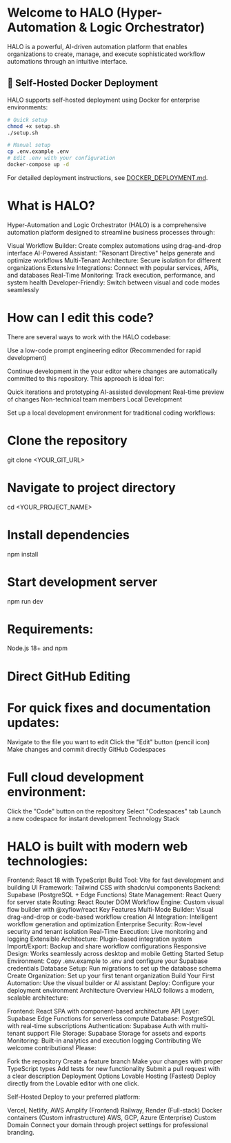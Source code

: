 # Welcome to HALO (Hyper-Automation & Logic Orchestrator)
HALO is a powerful, AI-driven automation platform that enables organizations to create, manage, and execute sophisticated workflow automations through an intuitive interface.

## 🐳 Self-Hosted Docker Deployment

HALO supports self-hosted deployment using Docker for enterprise environments:

```bash
# Quick setup
chmod +x setup.sh
./setup.sh

# Manual setup
cp .env.example .env
# Edit .env with your configuration
docker-compose up -d
```

For detailed deployment instructions, see [DOCKER_DEPLOYMENT.md](DOCKER_DEPLOYMENT.md).

# What is HALO?
Hyper-Automation and Logic Orchestrator (HALO) is a comprehensive automation platform designed to streamline business processes through:

Visual Workflow Builder: Create complex automations using drag-and-drop interface
AI-Powered Assistant: "Resonant Directive" helps generate and optimize workflows
Multi-Tenant Architecture: Secure isolation for different organizations
Extensive Integrations: Connect with popular services, APIs, and databases
Real-Time Monitoring: Track execution, performance, and system health
Developer-Friendly: Switch between visual and code modes seamlessly

# How can I edit this code?
There are several ways to work with the HALO codebase:

Use a low-code prompt engineering editor (Recommended for rapid development)

Continue development in the your editor where changes are automatically committed to this repository. This approach is ideal for:

Quick iterations and prototyping
AI-assisted development
Real-time preview of changes
Non-technical team members
Local Development

Set up a local development environment for traditional coding workflows:


# Clone the repository
git clone <YOUR_GIT_URL>

# Navigate to project directory
cd <YOUR_PROJECT_NAME>

# Install dependencies
npm install

# Start development server
npm run dev

# Requirements: 
Node.js 18+ and npm

# Direct GitHub Editing

# For quick fixes and documentation updates:

Navigate to the file you want to edit
Click the "Edit" button (pencil icon)
Make changes and commit directly
GitHub Codespaces

# Full cloud development environment:

Click the "Code" button on the repository
Select "Codespaces" tab
Launch a new codespace for instant development
Technology Stack


# HALO is built with modern web technologies:

Frontend: React 18 with TypeScript
Build Tool: Vite for fast development and building
UI Framework: Tailwind CSS with shadcn/ui components
Backend: Supabase (PostgreSQL + Edge Functions)
State Management: React Query for server state
Routing: React Router DOM
Workflow Engine: Custom visual flow builder with @xyflow/react
Key Features
Multi-Mode Builder: Visual drag-and-drop or code-based workflow creation
AI Integration: Intelligent workflow generation and optimization
Enterprise Security: Row-level security and tenant isolation
Real-Time Execution: Live monitoring and logging
Extensible Architecture: Plugin-based integration system
Import/Export: Backup and share workflow configurations
Responsive Design: Works seamlessly across desktop and mobile
Getting Started
Setup Environment: Copy .env.example to .env and configure your Supabase credentials
Database Setup: Run migrations to set up the database schema
Create Organization: Set up your first tenant organization
Build Your First Automation: Use the visual builder or AI assistant
Deploy: Configure your deployment environment
Architecture Overview
HALO follows a modern, scalable architecture:

Frontend: React SPA with component-based architecture
API Layer: Supabase Edge Functions for serverless compute
Database: PostgreSQL with real-time subscriptions
Authentication: Supabase Auth with multi-tenant support
File Storage: Supabase Storage for assets and exports
Monitoring: Built-in analytics and execution logging
Contributing
We welcome contributions! Please:

Fork the repository
Create a feature branch
Make your changes with proper TypeScript types
Add tests for new functionality
Submit a pull request with a clear description
Deployment Options
Lovable Hosting (Fastest) Deploy directly from the Lovable editor with one click.

Self-Hosted Deploy to your preferred platform:

Vercel, Netlify, AWS Amplify (Frontend)
Railway, Render (Full-stack)
Docker containers (Custom infrastructure)
AWS, GCP, Azure (Enterprise)
Custom Domain Connect your domain through project settings for professional branding.

